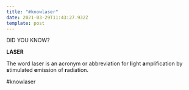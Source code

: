 ```yaml
---
title: "#knowlaser"
date: 2021-03-29T11:43:27.932Z
template: post
---
```

DID YOU KNOW?

**LASER**

The word laser is an acronym or abbreviation for **l**ight **a**mplification by **s**timulated **e**mission of **r**adiation.

\#knowlaser
